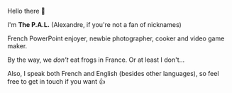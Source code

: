Hello there 👋

I'm **The P.A.L.** (Alexandre, if you're not a fan of nicknames)

French PowerPoint enjoyer, newbie photographer, cooker and video game maker. 

By the way, we *don't* eat frogs in France. Or at least I don't...

Also, I speak both French and English (besides other languages), so feel free to get in touch if you want 👍

<!---
The-P-A-L/The-P-A-L is a ✨ special ✨ repository because its `README.md` (this file) appears on your GitHub profile.
You can click the Preview link to take a look at your changes.
--->
